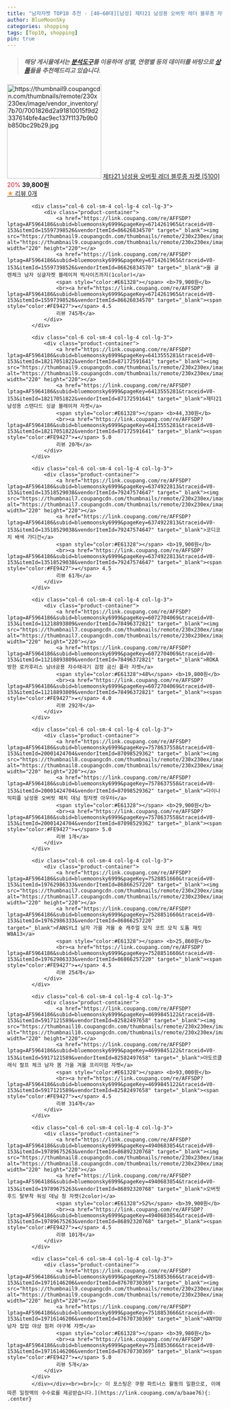 ```yaml
---
title: "남자자켓 TOP10 추천 - [40~60대][남성] 제타21 남성용 오버핏 레더 블루종 자켓 [5100]"
author: BlueMoonSky
categories: shopping
tags: [Top10, shopping]
pin: true
---
```


> ##### 해당 게시물에서는 [**분석도구**](https://itemscout.io/)를 이용하여 **성별**, **연령별** 등의 데이터를 바탕으로 [**상품**](https://link.coupang.com/a/baae76)들을 추천해드리고 있습니다.
<div class="container"><div class="row">
            <div class="col-6 col-sm-4 col-lg-4 col-lg-3">
                <div class="product-container">
                    <a href="https://link.coupang.com/re/AFFSDP?lptag=AF5964186&subid=bluemoonsky6999&pageKey=6413133189&traceid=V0-153&itemId=13762343586&vendorItemId=84935927424" target="_blank"><img src="https://thumbnail9.coupangcdn.com/thumbnails/remote/230x230ex/image/vendor_inventory/7b70/7001826d2a91810015f9d2337614bfe4ac9ec137f1137b9b0b850bc29b29.jpg" alt="https://thumbnail9.coupangcdn.com/thumbnails/remote/230x230ex/image/vendor_inventory/7b70/7001826d2a91810015f9d2337614bfe4ac9ec137f1137b9b0b850bc29b29.jpg" width="220" height="220"></a>
                    <a href="https://link.coupang.com/re/AFFSDP?lptag=AF5964186&subid=bluemoonsky6999&pageKey=6413133189&traceid=V0-153&itemId=13762343586&vendorItemId=84935927424" target="_blank">제타21 남성용 오버핏 레더 블루종 자켓 [5100]</a>
                    <span style="color:#E61328">20%</span> <b>39,800원</b>
                    <br><a href="https://link.coupang.com/re/AFFSDP?lptag=AF5964186&subid=bluemoonsky6999&pageKey=6413133189&traceid=V0-153&itemId=13762343586&vendorItemId=84935927424" target="_blank"><span style="color:#FE9427">★</span> 
                    리뷰 0개</a>
                </div>
            </div>
            
            <div class="col-6 col-sm-4 col-lg-4 col-lg-3">
                <div class="product-container">
                    <a href="https://link.coupang.com/re/AFFSDP?lptag=AF5964186&subid=bluemoonsky6999&pageKey=6714261965&traceid=V0-153&itemId=15597398526&vendorItemId=86626834570" target="_blank"><img src="https://thumbnail9.coupangcdn.com/thumbnails/remote/230x230ex/image/vendor_inventory/5906/d10843f14c51044d2d98b5478c03dd5fc4af86276c292480a91cd7baea00.jpg" alt="https://thumbnail9.coupangcdn.com/thumbnails/remote/230x230ex/image/vendor_inventory/5906/d10843f14c51044d2d98b5478c03dd5fc4af86276c292480a91cd7baea00.jpg" width="220" height="220"></a>
                    <a href="https://link.coupang.com/re/AFFSDP?lptag=AF5964186&subid=bluemoonsky6999&pageKey=6714261965&traceid=V0-153&itemId=15597398526&vendorItemId=86626834570" target="_blank">울 글렌체크 남자 싱글자켓 블레이져 빅사이즈까지(1color)</a>
                    <span style="color:#E61328"></span> <b>79,900원</b>
                    <br><a href="https://link.coupang.com/re/AFFSDP?lptag=AF5964186&subid=bluemoonsky6999&pageKey=6714261965&traceid=V0-153&itemId=15597398526&vendorItemId=86626834570" target="_blank"><span style="color:#FE9427">★</span> 4.5
                    리뷰 745개</a>
                </div>
            </div>
            
            <div class="col-6 col-sm-4 col-lg-4 col-lg-3">
                <div class="product-container">
                    <a href="https://link.coupang.com/re/AFFSDP?lptag=AF5964186&subid=bluemoonsky6999&pageKey=6413555281&traceid=V0-153&itemId=18217051822&vendorItemId=87172591641" target="_blank"><img src="https://thumbnail9.coupangcdn.com/thumbnails/remote/230x230ex/image/rs_quotation_api/dhciwsvp/0a4f2080cd654eca9901f36ff6db5d4f.jpg" alt="https://thumbnail9.coupangcdn.com/thumbnails/remote/230x230ex/image/rs_quotation_api/dhciwsvp/0a4f2080cd654eca9901f36ff6db5d4f.jpg" width="220" height="220"></a>
                    <a href="https://link.coupang.com/re/AFFSDP?lptag=AF5964186&subid=bluemoonsky6999&pageKey=6413555281&traceid=V0-153&itemId=18217051822&vendorItemId=87172591641" target="_blank">제타21 남성용 스탠다드 싱글 블레이져 자켓</a>
                    <span style="color:#E61328"></span> <b>44,330원</b>
                    <br><a href="https://link.coupang.com/re/AFFSDP?lptag=AF5964186&subid=bluemoonsky6999&pageKey=6413555281&traceid=V0-153&itemId=18217051822&vendorItemId=87172591641" target="_blank"><span style="color:#FE9427">★</span> 5.0
                    리뷰 20개</a>
                </div>
            </div>
            
            <div class="col-6 col-sm-4 col-lg-4 col-lg-3">
                <div class="product-container">
                    <a href="https://link.coupang.com/re/AFFSDP?lptag=AF5964186&subid=bluemoonsky6999&pageKey=6374922813&traceid=V0-153&itemId=13518529038&vendorItemId=79247574647" target="_blank"><img src="https://thumbnail7.coupangcdn.com/thumbnails/remote/230x230ex/image/vendor_inventory/b2d7/9c73a2f42c1da8e080735d6d9f23cebb4b28ab82dd5bcf9c8ce35d590ac1.jpg" alt="https://thumbnail7.coupangcdn.com/thumbnails/remote/230x230ex/image/vendor_inventory/b2d7/9c73a2f42c1da8e080735d6d9f23cebb4b28ab82dd5bcf9c8ce35d590ac1.jpg" width="220" height="220"></a>
                    <a href="https://link.coupang.com/re/AFFSDP?lptag=AF5964186&subid=bluemoonsky6999&pageKey=6374922813&traceid=V0-153&itemId=13518529038&vendorItemId=79247574647" target="_blank">코디코치 배색 가디건</a>
                    <span style="color:#E61328"></span> <b>19,900원</b>
                    <br><a href="https://link.coupang.com/re/AFFSDP?lptag=AF5964186&subid=bluemoonsky6999&pageKey=6374922813&traceid=V0-153&itemId=13518529038&vendorItemId=79247574647" target="_blank"><span style="color:#FE9427">★</span> 4.5
                    리뷰 61개</a>
                </div>
            </div>
            
            <div class="col-6 col-sm-4 col-lg-4 col-lg-3">
                <div class="product-container">
                    <a href="https://link.coupang.com/re/AFFSDP?lptag=AF5964186&subid=bluemoonsky6999&pageKey=6072704069&traceid=V0-153&itemId=11218893809&vendorItemId=78496372821" target="_blank"><img src="https://thumbnail7.coupangcdn.com/thumbnails/remote/230x230ex/image/vendor_inventory/b707/f15bcda5e7920618f9bcadd417c850eef249ff3ed086a24eb8a7a41c2e33.jpg" alt="https://thumbnail7.coupangcdn.com/thumbnails/remote/230x230ex/image/vendor_inventory/b707/f15bcda5e7920618f9bcadd417c850eef249ff3ed086a24eb8a7a41c2e33.jpg" width="220" height="220"></a>
                    <a href="https://link.coupang.com/re/AFFSDP?lptag=AF5964186&subid=bluemoonsky6999&pageKey=6072704069&traceid=V0-153&itemId=11218893809&vendorItemId=78496372821" target="_blank">ROKA 방한 로카후리스 남녀공용 자수태극기 검정 곰신 폴라 자켓</a>
                    <span style="color:#E61328">48%</span> <b>19,800원</b>
                    <br><a href="https://link.coupang.com/re/AFFSDP?lptag=AF5964186&subid=bluemoonsky6999&pageKey=6072704069&traceid=V0-153&itemId=11218893809&vendorItemId=78496372821" target="_blank"><span style="color:#FE9427">★</span> 4.0
                    리뷰 292개</a>
                </div>
            </div>
            
            <div class="col-6 col-sm-4 col-lg-4 col-lg-3">
                <div class="product-container">
                    <a href="https://link.coupang.com/re/AFFSDP?lptag=AF5964186&subid=bluemoonsky6999&pageKey=7578637558&traceid=V0-153&itemId=20001424704&vendorItemId=87098529362" target="_blank"><img src="https://thumbnail8.coupangcdn.com/thumbnails/remote/230x230ex/image/vendor_inventory/073b/e2af36694a5738d7f865b6cfc75a5fd28a8aa8722a4a40208cd44ed85f67.jpg" alt="https://thumbnail8.coupangcdn.com/thumbnails/remote/230x230ex/image/vendor_inventory/073b/e2af36694a5738d7f865b6cfc75a5fd28a8aa8722a4a40208cd44ed85f67.jpg" width="220" height="220"></a>
                    <a href="https://link.coupang.com/re/AFFSDP?lptag=AF5964186&subid=bluemoonsky6999&pageKey=7578637558&traceid=V0-153&itemId=20001424704&vendorItemId=87098529362" target="_blank">다이나믹피플 남성용 오버핏 패치 데님 청자켓 아우터</a>
                    <span style="color:#E61328"></span> <b>29,900원</b>
                    <br><a href="https://link.coupang.com/re/AFFSDP?lptag=AF5964186&subid=bluemoonsky6999&pageKey=7578637558&traceid=V0-153&itemId=20001424704&vendorItemId=87098529362" target="_blank"><span style="color:#FE9427">★</span> 5.0
                    리뷰 1개</a>
                </div>
            </div>
            
            <div class="col-6 col-sm-4 col-lg-4 col-lg-3">
                <div class="product-container">
                    <a href="https://link.coupang.com/re/AFFSDP?lptag=AF5964186&subid=bluemoonsky6999&pageKey=7528851660&traceid=V0-153&itemId=19762986333&vendorItemId=86866257220" target="_blank"><img src="https://thumbnail7.coupangcdn.com/thumbnails/remote/230x230ex/image/vendor_inventory/2310/16c949c35cb8b66f19d4543d595b52193c92585abdf9f294d1eec07723da.jpg" alt="https://thumbnail7.coupangcdn.com/thumbnails/remote/230x230ex/image/vendor_inventory/2310/16c949c35cb8b66f19d4543d595b52193c92585abdf9f294d1eec07723da.jpg" width="220" height="220"></a>
                    <a href="https://link.coupang.com/re/AFFSDP?lptag=AF5964186&subid=bluemoonsky6999&pageKey=7528851660&traceid=V0-153&itemId=19762986333&vendorItemId=86866257220" target="_blank">FANSYLI 남자 가을 겨울 숏 캐주얼 모직 코트 모직 도톰 재킷 W8A13</a>
                    <span style="color:#E61328"></span> <b>25,860원</b>
                    <br><a href="https://link.coupang.com/re/AFFSDP?lptag=AF5964186&subid=bluemoonsky6999&pageKey=7528851660&traceid=V0-153&itemId=19762986333&vendorItemId=86866257220" target="_blank"><span style="color:#FE9427">★</span> 4.5
                    리뷰 254개</a>
                </div>
            </div>
            
            <div class="col-6 col-sm-4 col-lg-4 col-lg-3">
                <div class="product-container">
                    <a href="https://link.coupang.com/re/AFFSDP?lptag=AF5964186&subid=bluemoonsky6999&pageKey=4699845122&traceid=V0-153&itemId=5917121589&vendorItemId=82582497658" target="_blank"><img src="https://thumbnail10.coupangcdn.com/thumbnails/remote/230x230ex/image/vendor_inventory/a96d/fa0092a20b2c4d2a710fcb8a36eb2954e016ac3252dc70aa34d167a26ce2.jpg" alt="https://thumbnail10.coupangcdn.com/thumbnails/remote/230x230ex/image/vendor_inventory/a96d/fa0092a20b2c4d2a710fcb8a36eb2954e016ac3252dc70aa34d167a26ce2.jpg" width="220" height="220"></a>
                    <a href="https://link.coupang.com/re/AFFSDP?lptag=AF5964186&subid=bluemoonsky6999&pageKey=4699845122&traceid=V0-153&itemId=5917121589&vendorItemId=82582497658" target="_blank">아도르클래식 랄프 체크 남자 봄 가을 겨울 프리미엄 자켓</a>
                    <span style="color:#E61328"></span> <b>93,000원</b>
                    <br><a href="https://link.coupang.com/re/AFFSDP?lptag=AF5964186&subid=bluemoonsky6999&pageKey=4699845122&traceid=V0-153&itemId=5917121589&vendorItemId=82582497658" target="_blank"><span style="color:#FE9427">★</span> 4.5
                    리뷰 314개</a>
                </div>
            </div>
            
            <div class="col-6 col-sm-4 col-lg-4 col-lg-3">
                <div class="product-container">
                    <a href="https://link.coupang.com/re/AFFSDP?lptag=AF5964186&subid=bluemoonsky6999&pageKey=4940683854&traceid=V0-153&itemId=19789675263&vendorItemId=86892320768" target="_blank"><img src="https://thumbnail8.coupangcdn.com/thumbnails/remote/230x230ex/image/vendor_inventory/9f27/7a57516d0b1b9645a20083311669ca88f761a996fbdc561809a8c92a4dbf.jpg" alt="https://thumbnail8.coupangcdn.com/thumbnails/remote/230x230ex/image/vendor_inventory/9f27/7a57516d0b1b9645a20083311669ca88f761a996fbdc561809a8c92a4dbf.jpg" width="220" height="220"></a>
                    <a href="https://link.coupang.com/re/AFFSDP?lptag=AF5964186&subid=bluemoonsky6999&pageKey=4940683854&traceid=V0-153&itemId=19789675263&vendorItemId=86892320768" target="_blank">오버핏 후드 탈부착 워싱 데님 청 자켓(2color)</a>
                    <span style="color:#E61328">52%</span> <b>39,900원</b>
                    <br><a href="https://link.coupang.com/re/AFFSDP?lptag=AF5964186&subid=bluemoonsky6999&pageKey=4940683854&traceid=V0-153&itemId=19789675263&vendorItemId=86892320768" target="_blank"><span style="color:#FE9427">★</span> 4.5
                    리뷰 101개</a>
                </div>
            </div>
            
            <div class="col-6 col-sm-4 col-lg-4 col-lg-3">
                <div class="product-container">
                    <a href="https://link.coupang.com/re/AFFSDP?lptag=AF5964186&subid=bluemoonsky6999&pageKey=7518853666&traceid=V0-153&itemId=19716146206&vendorItemId=87670730369" target="_blank"><img src="https://thumbnail9.coupangcdn.com/thumbnails/remote/230x230ex/image/vendor_inventory/bc92/b3f793a1c102528fe6f3a56b45ca80200b8baadcde0d8d96b3a0df39f22a.jpg" alt="https://thumbnail9.coupangcdn.com/thumbnails/remote/230x230ex/image/vendor_inventory/bc92/b3f793a1c102528fe6f3a56b45ca80200b8baadcde0d8d96b3a0df39f22a.jpg" width="220" height="220"></a>
                    <a href="https://link.coupang.com/re/AFFSDP?lptag=AF5964186&subid=bluemoonsky6999&pageKey=7518853666&traceid=V0-153&itemId=19716146206&vendorItemId=87670730369" target="_blank">ANYOU 남자 집업 야상 점퍼 야구복 자켓</a>
                    <span style="color:#E61328"></span> <b>39,980원</b>
                    <br><a href="https://link.coupang.com/re/AFFSDP?lptag=AF5964186&subid=bluemoonsky6999&pageKey=7518853666&traceid=V0-153&itemId=19716146206&vendorItemId=87670730369" target="_blank"><span style="color:#FE9427">★</span> 5.0
                    리뷰 5개</a>
                </div>
            </div>
            </div></div><br><br>[👉 이 포스팅은 쿠팡 파트너스 활동의 일환으로, 이에 따른 일정액의 수수료를 제공받습니다.](https://link.coupang.com/a/baae76){: .center}